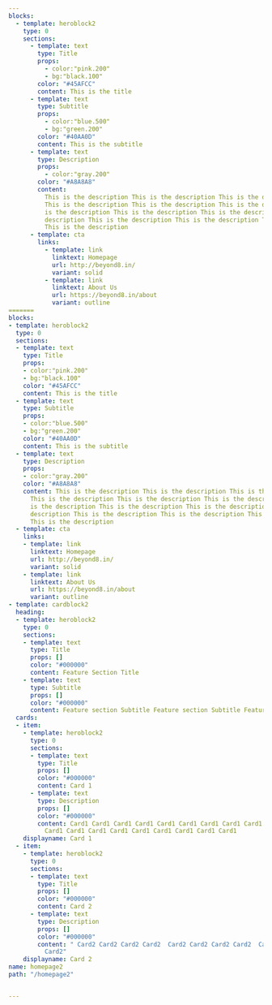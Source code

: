 ```yaml
---
blocks:
  - template: heroblock2
    type: 0
    sections:
      - template: text
        type: Title
        props:
          - color:"pink.200"
          - bg:"black.100"
        color: "#45AFCC"
        content: This is the title
      - template: text
        type: Subtitle
        props:
          - color:"blue.500"
          - bg:"green.200"
        color: "#40AA0D"
        content: This is the subtitle
      - template: text
        type: Description
        props:
          - color:"gray.200"
        color: "#A8A8A8"
        content:
          This is the description This is the description This is the description
          This is the description This is the description This is the description This
          is the description This is the description This is the description This is the
          description This is the description This is the description This is the description
          This is the description
      - template: cta
        links:
          - template: link
            linktext: Homepage
            url: http://beyond8.in/
            variant: solid
          - template: link
            linktext: About Us
            url: https://beyond8.in/about
            variant: outline
=======
blocks:
- template: heroblock2
  type: 0
  sections:
  - template: text
    type: Title
    props:
    - color:"pink.200"
    - bg:"black.100"
    color: "#45AFCC"
    content: This is the title
  - template: text
    type: Subtitle
    props:
    - color:"blue.500"
    - bg:"green.200"
    color: "#40AA0D"
    content: This is the subtitle
  - template: text
    type: Description
    props:
    - color:"gray.200"
    color: "#A8A8A8"
    content: This is the description This is the description This is the description
      This is the description This is the description This is the description This
      is the description This is the description This is the description This is the
      description This is the description This is the description This is the description
      This is the description
  - template: cta
    links:
    - template: link
      linktext: Homepage
      url: http://beyond8.in/
      variant: solid
    - template: link
      linktext: About Us
      url: https://beyond8.in/about
      variant: outline
- template: cardblock2
  heading:
  - template: heroblock2
    type: 0
    sections:
    - template: text
      type: Title
      props: []
      color: "#000000"
      content: Feature Section Title
    - template: text
      type: Subtitle
      props: []
      color: "#000000"
      content: Feature section Subtitle Feature section Subtitle Feature section Subtitle
  cards:
  - item:
    - template: heroblock2
      type: 0
      sections:
      - template: text
        type: Title
        props: []
        color: "#000000"
        content: Card 1
      - template: text
        type: Description
        props: []
        color: "#000000"
        content: Card1 Card1 Card1 Card1 Card1 Card1 Card1 Card1 Card1 Card1 Card1
          Card1 Card1 Card1 Card1 Card1 Card1 Card1 Card1 Card1
    displayname: Card 1
  - item:
    - template: heroblock2
      type: 0
      sections:
      - template: text
        type: Title
        props: []
        color: "#000000"
        content: Card 2
      - template: text
        type: Description
        props: []
        color: "#000000"
        content: " Card2 Card2 Card2 Card2  Card2 Card2 Card2 Card2  Card2 Card2 Card2
          Card2"
    displayname: Card 2
name: homepage2
path: "/homepage2"


---
```

